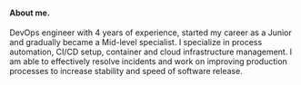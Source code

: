 #### About me. 
DevOps engineer with 4 years of experience, started my career as a Junior and gradually became a Mid-level specialist. I specialize in process automation, CI/CD setup, container and cloud infrastructure management. I am able to effectively resolve incidents and work on improving production processes to increase stability and speed of software release.
